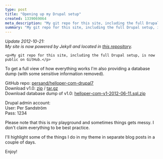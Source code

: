 ```yaml
---
type: post
title: "Opening up my Drupal setup"
created: 1339069064
meta_description: "My git repo for this site, including the full Drupal setup, is now public on GitHub."
summary: "My git repo for this site, including the full Drupal setup, is now public on GitHub."
---
```


<p><em>Update 2012-10-21:<br>My site is now powered by Jekyll and located in <a href="https://github.com/persand/helloper">this repository</a>.</em></p>

    <p>My git repo for this site, including the full Drupal setup, is now public on GitHub.</p>
<p>To get a full view of how everything works I'm also providing a database dump (with some sensitive information removed).</p>
<p>
GitHub repo: <a href="https://github.com/persand/helloper-com-drupal7">persand/helloper-com-drupal7</a><br>
Download v1.0: <a href="https://github.com/persand/helloper-com-drupal7/zipball/v1.0">zip</a> / <a href="https://github.com/persand/helloper-com-drupal7/tarball/v1.0">tar.gz</a><br>
Download database dump of v1.0: <a href="https://github.com/downloads/persand/helloper-com-drupal7/helloper-com-v1-2012-06-11.sql.zip">helloper-com-v1-2012-06-11.sql.zip</a>
</p>
<p>Drupal admin account:<br>
User: Per Sandström<br>
Pass: 1234</p>
<p>Please note that this is my playground and sometimes things gets messy. I don't claim everything to be best practice.</p>
<p>I'll highlight some of the things I do in my theme in separate blog posts in a couple of days.</p>
<p>Enjoy!</p>
